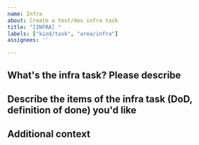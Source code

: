 ```yaml
---
name: Infra
about: Create a test/dev infra task
title: "[INFRA] "
labels: ["kind/task", "area/infra"]
assignees: ''

---
```


## What's the infra task? Please describe

<!--A clear and concise description of what infra task you want to develop.-->

## Describe the items of the infra task (DoD, definition of done) you'd like

<!--
Please use a task list for items on a separate line with a clickable checkbox https://docs.github.com/en/issues/tracking-your-work-with-issues/about-task-lists

- [ ] `item 1`
-->

## Additional context

<!--Add any other context or screenshots about the test infra request here.-->
